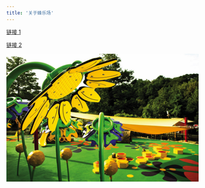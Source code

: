 ```yaml
---
title: '关于蜂乐场'
---
```


[链接 1](/posts/0/2020-01-26---How-to-Write-A-Blog/)

[链接 2](/posts/0/2020-01-27---How-to-Write-blog-with-Pretty-Formats/)

![playground](/pages/2/playground.jpg)
